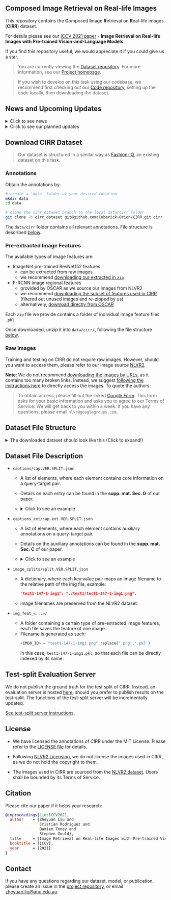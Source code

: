 ## Composed Image Retrieval on Real-life Images
This repository contains the **C**omposed **I**mage **R**etrieval on **R**eal-life images (**CIRR**) dataset.

For details please see our [ICCV 2021 paper](https://arxiv.org/abs/2108.04024) - **Image Retrieval on Real-life Images with Pre-trained Vision-and-Language Models**.

If you find this repository useful, we would appreciate it if you could give us a star.


>You are currently viewing the [Dataset repository](https://github.com/Cuberick-Orion/CIRR). For more information, see our [Project homepage](https://cuberick-orion.github.io/CIRR/).

>If you wish to develop on this task using our codebase, we recommend first checking out our [Code repository](https://github.com/Cuberick-Orion/CIRPLANT), setting up the code locally, then downloading the dataset.

## News and Upcoming Updates

<details>
  <summary>Click to see news</summary>
  
  - **Oct. 2021**: We have uploaded our ICCV video.
  - **Aug. 2021**: We have updated our test-split server to include the Recall_Subset evaluation.
  - **Aug. 2021**: We have opened our test-split evaluation server.
  - **Aug. 2021**: We are releasing our dataset and code for the project.
  
</details>

<details>
  <summary>Click to see our planned updates</summary>
  
  - Upload TIRG Implementation in our codebase (hosted individually).
  
  
</details>

## Download CIRR Dataset

> Our dataset is structured in a similar way as [Fashion-IQ](https://github.com/XiaoxiaoGuo/fashion-iq), an existing dataset on this task.

### Annotations

Obtain the annotations by:
```bash
# create a `data` folder at your desired location
mkdir data
cd data

# clone the cirr_dataset branch to the local data/cirr folder
git clone -b cirr_dataset git@github.com:Cuberick-Orion/CIRR.git cirr
```

The `data/cirr` folder contains all relevant annotations. File structure is described [below](#dataset-file-structure).

### Pre-extracted Image Features

The available types of image features are:
 - ImageNet pre-trained ResNet152 features
   - can be extracted from raw images
   - we recommend [downloading our extracted in `zip`](https://drive.google.com/file/d/1JIEM46AwtdwfsEsSMsRoZhml0Xlf5060/view?usp=sharing)
 - F-RCNN image regional features
   - provided by OSCAR as we source our images from NLVR2
   - we recommend [downloading the subset of features used in CIRR](https://drive.google.com/file/d/1lzd3bljiF9evVkHJ-95FLCfu7dGJg-Iz/view?usp=sharing) (filtered out unused images and re-zipped by us)
   - alternatively, [download directly from OSCAR](https://github.com/microsoft/Oscar/blob/master/DOWNLOAD.md)

Each `zip` file we provide contains a folder of individual image feature files `.pkl`.

Once downloaded, unzip it into `data/cirr/`, following the file structure [below](#dataset-file-structure).

### Raw Images

Training and testing on CIRR do not require raw images. However, should you want to access them, please refer to our image source [NLVR2](https://lil.nlp.cornell.edu/nlvr/).

**Note**: We do not recommend [downloading the images by URLs](https://github.com/lil-lab/nlvr/tree/master/nlvr2#downloading-the-images), as it contains too many broken links. Instead, we suggest [following the instructions here](https://github.com/lil-lab/nlvr/tree/master/nlvr2#direct-image-download) to directly access the images. To quote the authors:

>To obtain access, please fill out the linked [Google Form](https://goo.gl/forms/yS29stWnFWzrDBFH3). This form asks for your basic information and asks you to agree to our Terms of Service. We will get back to you within a week. If you have any questions, please email `nlvr@googlegroups.com`.

## Dataset File Structure

<details>
  <summary>The downloaded dataset should look like this (Click to expand!)</summary>
  
  ```
  data
  └─── cirr
      ├─── captions
      │        cap.VER.test1.json
      │        cap.VER.train.json
      │        cap.VER.val.json
      ├─── captions_ext
      │        cap.ext.VER.test1.json
      │        cap.ext.VER.train.json
      │        cap.ext.VER.val.json
      ├─── image_splits
      │        split.VER.test1.json
      │        split.VER.train.json
      │        split.VER.val.json
      ├─── img_feat_frcnn  
      │    ├── train      
      │    │      <IMG0_ID>.pkl
      │    │      <IMG1_ID>.pkl
      │    │           ...
      │    ├── dev         
      │    │      <IMG0_ID>.pkl
      │    │      <IMG1_ID>.pkl
      │    │           ...
      │    └── test1       
      │           <IMG0_ID>.pkl
      │           <IMG1_ID>.pkl
      │                ...
      ├─── img_feat_res152 
      │        <Same subfolders as above>
      └─── img_raw         
                <Same subfolders as above>
  ```
</details>


## Dataset File Description

 - `captions/cap.VER.SPLIT.json`
    - A list of elements, where each element contains core information on a query-target pair.
    - Details on each entry can be found in the **supp. mat. Sec. G** of our paper.
    - <details>
      <summary>Click to see an example</summary>
      
      ```json
          {"pairid": 12063, 
          "reference":   "test1-147-1-img1", 
          "target_hard": "test1-83-0-img1", 
          "target_soft": {"test1-83-0-img1": 1.0}, 
          "caption": "remove all but one dog and add a woman hugging   it", 
          "img_set": {"id": 1, 
                      "members": ["test1-147-1-img1", 
                                  "test1-1001-2-img0",  
                                  "test1-83-1-img1",           
                                  "test1-359-0-img1",  
                                  "test1-906-0-img1", 
                                  "test1-83-0-img1"],
                      "reference_rank": 3, 
                      "target_rank": 4}
          }
      ```
      </details>


 - `captions_ext/cap.ext.VER.SPLIT.json`
    - A list of elements, where each element contains auxiliary annotations on a query-target pair.
    - Details on the auxiliary annotations can be found in the **supp. mat. Sec. C** of our paper.
    - <details>
      <summary>Click to see an example</summary>
      
      ```json
          {"pairid": 12063, 
          "reference":   "test1-147-1-img1", 
          "target_hard": "test1-83-0-img1", 
          "caption_extend": {"0": "being a photo of dogs", 
                            "1": "add a big dog", 
                            "2": "more focused on the hugging", 
                            "3": "background should contain grass"}
          }
      ```
      </details>

  

 - `image_splits/split.VER.SPLIT.json`
    - A dictionary, where each key:value pair maps an image filename to the relative path of the img file, example:
      ```json
      "test1-147-1-img1": "./test1/test1-147-1-img1.png",
      ```
    - image filenames are preserved from the NLVR2 dataset.
 - `img_feat_<...>/`
    - A folder containing a certain type of pre-extracted image features, each file saves the feature of one image.
    - Filename is generated as such:
      ```python
      <IMG0_ID> = "test1-147-1-img1.png".replace('.png','.pkl')
      ```
      in this case, `test1-147-1-img1.pkl`, so that each file can be directly indexed by its name.

## Test-split Evaluation Server
We do not publish the ground truth for the test split of CIRR. Instead, an evaluation server is hosted [here](http://cirr.cecs.anu.edu.au/), should you prefer to publish results on the test-split. The functions of the test-split server will be incrementally updated.

[See test-split server instructions](Test-split_server.md).

## License
 - We have licensed the annotations of CIRR under the MIT License. Please refer to the [LICENSE file](LICENSE) for details.

 - Following [NLVR2 Licensing](https://github.com/lil-lab/nlvr#licensing), we do not license the images used in CIRR, as we do not hold the copyright to them.

 - The images used in CIRR are sourced from the [NLVR2 dataset](https://lil.nlp.cornell.edu/nlvr/). Users shall be bounded by its Terms of Service.
 
## Citation

Please cite our paper if it helps your research:
```bibtex
@inproceedings{Liu:ICCV2021,
  author    = {Zheyuan Liu and
               Cristian Rodriguez and
               Damien Teney and
               Stephen Gould},
  title     = {Image Retrieval on Real-life Images with Pre-trained Vision-and-Language Models},
  booktitle = {ICCV},
  year      = {2021}
}
```

## Contact
If you have any questions regarding our dataset, model, or publication, please create an issue in the [project repository](https://github.com/Cuberick-Orion/CIRR/issues), or email [zheyuan.liu@anu.edu.au](mailto:zheyuan.liu@anu.edu.au).
